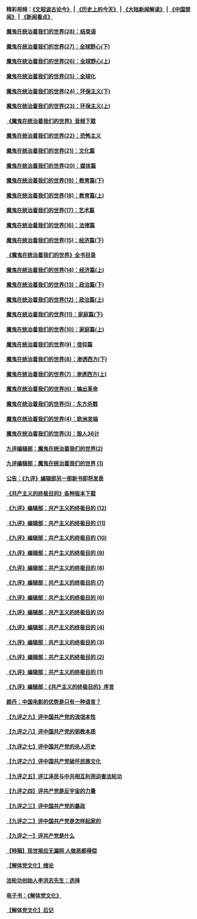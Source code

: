 #### 精彩视频：[《文昭谈古论今》](http://45.32.25.56/wenzhao) | [《历史上的今天》](http://45.32.25.56/today-in-history) | [《大陆新闻解读》](http://45.32.25.56/ntdtv-comedy) | [《中国禁闻》](http://45.32.25.56/ntdtv-news) | [《新闻看点》](http://45.32.25.56/news-insight) 

 #### [魔鬼在统治着我们的世界(28)：结束语](../pages/nsc422/n10936246.md?t=02070331) 

#### [魔鬼在统治着我们的世界(27)：全球野心(下)](../pages/nsc422/n10928319.md?t=02070331) 

#### [魔鬼在统治着我们的世界(26)：全球野心(上)](../pages/nsc422/n10900318.md?t=02070331) 

#### [魔鬼在统治着我们的世界(25)：全球化](../pages/nsc422/n10788205.md?t=02070331) 

#### [魔鬼在统治着我们的世界(24)：环保主义(下)](../pages/nsc422/n10695307.md?t=02070331) 

#### [魔鬼在统治着我们的世界(23)：环保主义(上)](../pages/nsc422/n10688613.md?t=02070331) 

#### [《魔鬼在统治着我们的世界》音频下载](../pages/nsc422/n10635553.md?t=02070331) 

#### [魔鬼在统治着我们的世界(22)：恐怖主义](../pages/nsc422/n10614727.md?t=02070331) 

#### [魔鬼在统治着我们的世界(21)：文化篇](../pages/nsc422/n10597706.md?t=02070331) 

#### [魔鬼在统治着我们的世界(20)：媒体篇](../pages/nsc422/n10586579.md?t=02070331) 

#### [魔鬼在统治着我们的世界(19)：教育篇(下)](../pages/nsc422/n10564808.md?t=02070331) 

#### [魔鬼在统治着我们的世界(18)：教育篇(上)](../pages/nsc422/n10526970.md?t=02070331) 

#### [魔鬼在统治着我们的世界(17)：艺术篇](../pages/nsc422/n10499093.md?t=02070331) 

#### [魔鬼在统治着我们的世界(16)：法律篇](../pages/nsc422/n10485969.md?t=02070331) 

#### [魔鬼在统治着我们的世界(15)：经济篇(下)](../pages/nsc422/n10469975.md?t=02070331) 

#### [《魔鬼在统治着我们的世界》全书目录](../pages/nsc422/n10464261.md?t=02070331) 

#### [魔鬼在统治着我们的世界(14)：经济篇(上)](../pages/nsc422/n10457370.md?t=02070331) 

#### [魔鬼在统治着我们的世界(13)：政治篇(下)](../pages/nsc422/n10448270.md?t=02070331) 

#### [魔鬼在统治着我们的世界(12)：政治篇(上)](../pages/nsc422/n10444576.md?t=02070331) 

#### [魔鬼在统治着我们的世界(11)：家庭篇(下)](../pages/nsc422/n10440961.md?t=02070331) 

#### [魔鬼在统治着我们的世界(10)：家庭篇(上)](../pages/nsc422/n10435448.md?t=02070331) 

#### [魔鬼在统治着我们的世界(9)：信仰篇](../pages/nsc422/n10432159.md?t=02070331) 

#### [魔鬼在统治着我们的世界(8)：渗透西方(下)](../pages/nsc422/n10429603.md?t=02070331) 

#### [魔鬼在统治着我们的世界(7)：渗透西方(上)](../pages/nsc422/n10426013.md?t=02070331) 

#### [魔鬼在统治着我们的世界(6)：输出革命](../pages/nsc422/n10421536.md?t=02070331) 

#### [魔鬼在统治着我们的世界(5)：东方杀戮](../pages/nsc422/n10417707.md?t=02070331) 

#### [魔鬼在统治着我们的世界(4)：欧洲发端](../pages/nsc422/n10414890.md?t=02070331) 

#### [魔鬼在统治着我们的世界(3)：毁人36计](../pages/nsc422/n10411583.md?t=02070331) 

#### [九评编辑部：魔鬼在统治着我们的世界(2)](../pages/nsc422/n10410036.md?t=02070331) 

#### [九评编辑部：魔鬼在统治着我们的世界 (1)](../pages/nsc422/n10406825.md?t=02070331) 

#### [公告：《九评》编辑部另一部新书即将发表](../pages/nsc422/n10405104.md?t=02070331) 

#### [《共产主义的终极目的》各种版本下载](../pages/nsc422/n10022138.md?t=02070331) 

#### [《九评》编辑部：共产主义的终极目的 (12)](../pages/nsc422/n9933272.md?t=02070331) 

#### [《九评》编辑部：共产主义的终极目的 (11)](../pages/nsc422/n9924973.md?t=02070331) 

#### [《九评》编辑部：共产主义的终极目的 (10)](../pages/nsc422/n9920883.md?t=02070331) 

#### [《九评》编辑部：共产主义的终极目的 (9)](../pages/nsc422/n9916363.md?t=02070331) 

#### [《九评》编辑部：共产主义的终极目的 (8)](../pages/nsc422/n9912488.md?t=02070331) 

#### [《九评》编辑部：共产主义的终极目的 (7)](../pages/nsc422/n9901176.md?t=02070331) 

#### [《九评》编辑部：共产主义的终极目的 (6)](../pages/nsc422/n9899359.md?t=02070331) 

#### [《九评》编辑部：共产主义的终极目的 (5)](../pages/nsc422/n9893174.md?t=02070331) 

#### [《九评》编辑部：共产主义的终极目的 (4)](../pages/nsc422/n9891246.md?t=02070331) 

#### [《九评》编辑部：共产主义的终极目的 (3)](../pages/nsc422/n9879879.md?t=02070331) 

#### [《九评》编辑部：共产主义的终极目的 (2)](../pages/nsc422/n9876205.md?t=02070331) 

#### [《九评》编辑部：共产主义的终极目的 (1)](../pages/nsc422/n9865857.md?t=02070331) 

#### [《九评》编辑部：《共产主义的终极目的》序言](../pages/nsc422/n9862666.md?t=02070331) 

#### [颜丹：中国电影的优势是只有一种语言？](../pages/nsc422/n9583062.md?t=02070331) 

#### [【九评之九】评中国共产党的流氓本性](../pages/nsc422/n737542.md?t=02070331) 

#### [【九评之八】评中国共产党的邪教本质](../pages/nsc422/n735942.md?t=02070331) 

#### [【九评之七】评中国共产党的杀人历史](../pages/nsc422/n733806.md?t=02070331) 

#### [【九评之六】评中国共产党破坏民族文化](../pages/nsc422/n731667.md?t=02070331) 

#### [【九评之五】评江泽民与中共相互利用迫害法轮功](../pages/nsc422/n730058.md?t=02070331) 

#### [【九评之四】评共产党是反宇宙的力量](../pages/nsc422/n727814.md?t=02070331) 

#### [【九评之三】评中国共产党的暴政](../pages/nsc422/n725597.md?t=02070331) 

#### [【九评之二】评中国共产党是怎样起家的](../pages/nsc422/n723946.md?t=02070331) 

#### [【九评之一】评共产党是什么](../pages/nsc422/n722529.md?t=02070331) 

#### [【特稿】现世报应无漏网 人做恶都得偿](../pages/nsc422/n4215167.md?t=02070331) 

#### [【解体党文化】绪论](../pages/nsc422/n1449356.md?t=02070331) 

#### [法轮功创始人李洪志先生：选择](../pages/nsc422/n3580738.md?t=02070331) 

#### [电子书：《解体党文化》](../pages/nsc422/n1573484.md?t=02070331) 

#### [【解体党文化】后记](../pages/nsc422/n1531999.md?t=02070331) 

